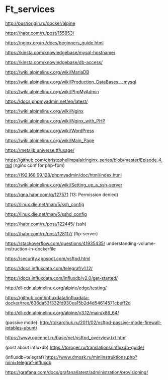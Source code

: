 # Ft_services
http://pushorigin.ru/docker/alpine

https://habr.com/ru/post/155853/

https://nginx.org/ru/docs/beginners_guide.html

https://kinsta.com/knowledgebase/mysql-hostname/

https://kinsta.com/knowledgebase/db-access/

https://wiki.alpinelinux.org/wiki/MariaDB

https://wiki.alpinelinux.org/wiki/Production_DataBases_:_mysql

https://wiki.alpinelinux.org/wiki/PhpMyAdmin

https://docs.phpmyadmin.net/en/latest/

https://wiki.alpinelinux.org/wiki/Nginx

https://wiki.alpinelinux.org/wiki/Nginx_with_PHP

https://wiki.alpinelinux.org/wiki/WordPress

https://wiki.alpinelinux.org/wiki/Main_Page

https://metallb.universe.tf/usage/

https://github.com/christophelimpalair/nginx_series/blob/master/Episode_4.md (nginx conf for php-fpm)

https://192.168.99.128/phpmyadmin/doc/html/index.html

https://wiki.alpinelinux.org/wiki/Setting_up_a_ssh-server

https://qna.habr.com/q/127571 (13: Permission denied)

https://linux.die.net/man/5/ssh_config

https://linux.die.net/man/5/sshd_config

https://habr.com/ru/post/122445/ (ssh)

https://habr.com/ru/post/128117/ (ftp-server)

https://stackoverflow.com/questions/41935435/
understanding-volume-instruction-in-dockerfile

https://security.appspot.com/vsftpd.html

https://docs.influxdata.com/telegraf/v1.12/

https://docs.influxdata.com/influxdb/v2.0/get-started/

http://dl-cdn.alpinelinux.org/alpine/edge/testing/

https://github.com/influxdata/influxdata-docker/tree/636da53f332fd930ea15b2d4d54614571cbeff2d

http://dl-cdn.alpinelinux.org/alpine/v3.12/main/x86_64/

(passive mode): http://tokarchuk.ru/2011/02/vsftpd-passive-mode-firewall-iptables-ubunt/

https://www.opennet.ru/base/net/vsftpd_overview.txt.html

(post about influxdb) https://tproger.ru/translations/influxdb-guide/

(influxdb+telegraf) https://www.dmosk.ru/miniinstruktions.php?mini=telegraf-influxdb

https://grafana.com/docs/grafana/latest/administration/provisioning/